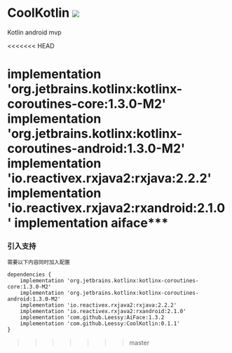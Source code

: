 # CoolKotlin [![](https://jitpack.io/v/Leessy/CoolKotlin.svg)](https://jitpack.io/#Leessy/CoolKotlin)
Kotlin android mvp


<<<<<<< HEAD

implementation 'org.jetbrains.kotlinx:kotlinx-coroutines-core:1.3.0-M2'
implementation 'org.jetbrains.kotlinx:kotlinx-coroutines-android:1.3.0-M2'
implementation 'io.reactivex.rxjava2:rxjava:2.2.2'
implementation 'io.reactivex.rxjava2:rxandroid:2.1.0'
implementation  aiface***
=======
### 引入支持
    需要以下内容同时加入配置
``` Gradle
dependencies {
    implementation 'org.jetbrains.kotlinx:kotlinx-coroutines-core:1.3.0-M2'
    implementation 'org.jetbrains.kotlinx:kotlinx-coroutines-android:1.3.0-M2'
    implementation 'io.reactivex.rxjava2:rxjava:2.2.2'
    implementation 'io.reactivex.rxjava2:rxandroid:2.1.0'
    implementation 'com.github.Leessy:AiFace:1.3.2
    implementation 'com.github.Leessy:CoolKotlin:0.1.1'
}
```

>>>>>>> master
